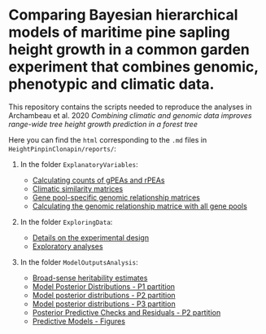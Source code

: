 
# Comparing Bayesian hierarchical models of maritime pine sapling height growth in a common garden experiment that combines genomic, phenotypic and climatic data.

This repository contains the scripts needed to reproduce the analyses in Archambeau et al. 2020 *Combining climatic and genomic data improves
range-wide tree height growth prediction in a forest tree*

Here you can find the `html` corresponding to the `.md` files in `HeightPinpinClonapin/reports/`:

1. In the folder `ExplanatoryVariables`: 

    - [Calculating counts of gPEAs and rPEAs](https://juliettearchambeau.github.io/HeightPinpinClonapin/CalculatingGPEAandRPEA.html)
    - [Climatic similarity matrices](https://juliettearchambeau.github.io/HeightPinpinClonapin/docs/ClimSimMatrices.html)
    - [Gene pool-specific genomic relationship matrices](https://juliettearchambeau.github.io/docs/HeightPinpinClonapin/GenePoolSpecificKinshipMatrix.html)
    - [Calculating the genomic relationship matrice with all gene pools](https://juliettearchambeau.github.io/docs/HeightPinpinClonapin/GenomicRelationshipMatrices.html)
    
2. In the folder `ExploringData`:

    - [Details on the experimental design](https://juliettearchambeau.github.io/HeightPinpinClonapin/DetailsExperimentalDesign.html)
    - [Exploratory analyses](https://juliettearchambeau.github.io/HeightPinpinClonapin/ExploratoryAnalyses.html)

3. In the folder `ModelOutputsAnalysis`:

    - [Broad-sense heritability estimates](https://juliettearchambeau.github.io/HeightPinpinClonapin/EstimatingHeritability.html)
    - [Model Posterior Distributions - P1 partition](https://juliettearchambeau.github.io/HeightPinpinClonapin/ModelPosteriorDistributionsP1.html)
    - [Model posterior distributions - P2 partition](https://juliettearchambeau.github.io/HeightPinpinClonapin/ModelPosteriorDistributionsP2.html)
    - [Model posterior distributions - P3 partition](https://juliettearchambeau.github.io/HeightPinpinClonapin/ModelPosteriorDistributionsP3.html)
    - [Posterior Predictive Checks and Residuals - P2 partition](https://juliettearchambeau.github.io/HeightPinpinClonapin/PosteriorPredictiveChecks.html)
    - [Predictive Models - Figures](https://juliettearchambeau.github.io/HeightPinpinClonapin/PosteriorPredictiveFigures.html)
    